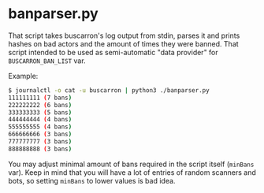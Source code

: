 # banparser.py

That script takes buscarron's log output from stdin, parses it and prints hashes on bad actors and the amount of times they were banned.
That script intended to be used as semi-automatic "data provider" for `BUSCARRON_BAN_LIST` var.

Example:

```bash
$ journalctl -o cat -u buscarron | python3 ./banparser.py
111111111 (7 bans)
222222222 (6 bans)
333333333 (5 bans)
444444444 (4 bans)
555555555 (4 bans)
666666666 (3 bans)
777777777 (3 bans)
888888888 (3 bans)
```

You may adjust minimal amount of bans required in the script itself (`minBans` var).
Keep in mind that you will have a lot of entries of random scanners and bots, so setting `minBans` to lower values is bad idea.
